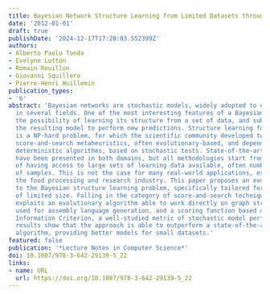 ```yaml
---
title: Bayesian Network Structure Learning from Limited Datasets through Graph Evolution
date: '2012-01-01'
draft: true
publishDate: '2024-12-17T17:20:03.552399Z'
authors:
- Alberto Paolo Tonda
- Evelyne Lutton
- Romain Reuillon
- Giovanni Squillero
- Pierre-Henri Wuillemin
publication_types:
- '6'
abstract: 'Bayesian networks are stochastic models, widely adopted to encode knowledge
  in several fields. One of the most interesting features of a Bayesian network is
  the possibility of learning its structure from a set of data, and subsequently use
  the resulting model to perform new predictions. Structure learning for such models
  is a NP-hard problem, for which the scientific community developed two main approaches:
  score-and-search metaheuristics, often evolutionary-based, and dependency-analysis
  deterministic algorithms, based on stochastic tests. State-of-the-art solutions
  have been presented in both domains, but all methodologies start from the assumption
  of having access to large sets of learning data available, often numbering thousands
  of samples. This is not the case for many real-world applications, especially in
  the food processing and research industry. This paper proposes an evolutionary approach
  to the Bayesian structure learning problem, specifically tailored for learning sets
  of limited size. Falling in the category of score-and-search techniques, the methodology
  exploits an evolutionary algorithm able to work directly on graph structures, previously
  used for assembly language generation, and a scoring function based on the Akaike
  Information Criterion, a well-studied metric of stochastic model performance. Experimental
  results show that the approach is able to outperform a state-of-the-art dependency-analysis
  algorithm, providing better models for small datasets.'
featured: false
publication: '*Lecture Notes in Computer Science*'
doi: 10.1007/978-3-642-29139-5_22
links:
- name: URL
  url: https://doi.org/10.1007/978-3-642-29139-5_22
---
```


